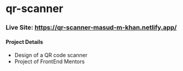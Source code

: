 # qr-scanner
### Live Site: https://qr-scanner-masud-m-khan.netlify.app/
#### Project Details

* Design of a QR code scanner
* Project of FrontEnd Mentors
